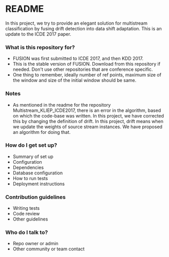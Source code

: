 # README #
In this project, we try to provide an elegant solution for multistream classification by fusing drift detection into data shift adaptation. This is an update to the ICDE 2017 paper.

### What is this repository for? ###
* FUSION was first submitted to ICDE 2017, and then KDD 2017. 
* This is the stable version of FUSION. Download from this repository if needed. Don't use other repositories that are conference specific.
* One thing to remember, ideally number of ref points, maximum size of the window and size of the initial window should be same.

### Notes ###
* As mentioned in the readme for the repository Multistream_KLIEP_ICDE2017, there is an error in the algorithm, based on which the code-base was written. In this project, we have corrected this by changing the definition of drift. In this project, drift means when we update the weights of source stream instances. We have proposed an algorithm for doing that.
### How do I get set up? ###

* Summary of set up
* Configuration
* Dependencies
* Database configuration
* How to run tests
* Deployment instructions

### Contribution guidelines ###

* Writing tests
* Code review
* Other guidelines

### Who do I talk to? ###

* Repo owner or admin
* Other community or team contact